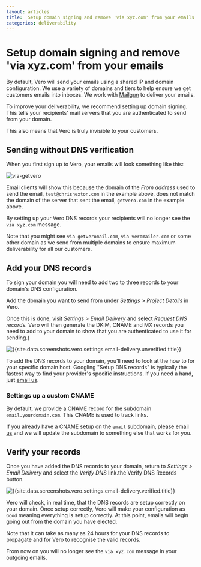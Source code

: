 ```yaml
---
layout: articles
title:  Setup domain signing and remove 'via xyz.com' from your emails
categories: deliverability
---
```


# Setup domain signing and remove 'via xyz.com' from your emails

By default, Vero will send your emails using a shared IP and domain configuration. We use a variety of domains and tiers to help ensure we get customers emails into inboxes. We work with [Mailgun]({{site.data.links.mailgun}}) to deliver your emails.

To improve your deliverability, we recommend setting up domain signing. This tells your recipients' mail servers that you are authenticated to send from your domain.

This also means that Vero is truly invisible to your customers.

## Sending without DNS verification

When you first sign up to Vero, your emails will look something like this:

![via-getvero](https://www.getvero.com/wp-content/uploads/2014/08/via-getvero.png)

Email clients will show this because the domain of the *From address* used to send the email, `test@chrishexton.com` in the example above, does not match the domain of the server that sent the email, `getvero.com` in the example above.

By setting up your Vero DNS records your recipients will no longer see the `via xyz.com` message.

Note that you might see `via getveromail.com`, `via veromailer.com` or some other domain as we send from multiple domains to ensure maximum deliverability for all our customers.

## Add your DNS records

To sign your domain you will need to add two to three records to your domain's DNS configuration.

Add the domain you want to send from under *Settings > Project Details* in Vero. 

Once this is done, visit *Settings > Email Delivery* and select *Request DNS records*. Vero will then generate the DKIM, CNAME and MX records you need to add to your domain to show that you are authenticated to use it for sending.)

![{{site.data.screenshots.vero.settings.email-delivery.unverified.title}}]({{site.data.screenshots.vero.settings.email-delivery.unverified.image}})

To add the DNS records to your domain, you'll need to look at the how to for your specific domain host. Googling "Setup DNS records" is typically the fastest way to find your provider's specific instructions. If you need a hand, just [email us]({{site.data.links.email_us}}).

### Settings up a custom CNAME

By default, we provide a CNAME record for the subdomain `email.yourdomain.com`. This CNAME is used to track links. 

If you already have a CNAME setup on the `email` subdomain, please [email us]({{site.data.links.email_us}}) and we will update the subdomain to something else that works for you.

## Verify your records

Once you have added the DNS records to your domain, return to *Settings > Email Delivery* and select the *Verify DNS* link.the 
Verify DNS Records button.

![{{site.data.screenshots.vero.settings.email-delivery.verified.title}}]({{site.data.screenshots.vero.settings.email-delivery.verified.image}})

Vero will check, in real time, that the DNS records are setup correctly on your domain. Once setup correctly, Vero will make your configuration as `Good` meaning everything is setup correctly. At this point, emails will begin going out from the domain you have elected.

Note that it can take as many as 24 hours for your DNS records to propagate and for Vero to recognise the valid records.

From now on you will no longer see the `via xyz.com` message in your outgoing emails.